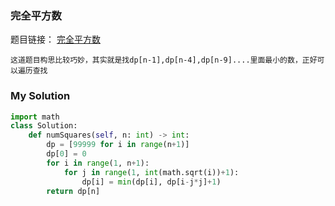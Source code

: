 ### 完全平方数

题目链接： [完全平方数](https://leetcode.cn/problems/perfect-squares/)

```ad-note
这道题目构思比较巧妙，其实就是找dp[n-1],dp[n-4],dp[n-9]....里面最小的数，正好可以遍历查找
```

### My Solution

```python
import math
class Solution:
    def numSquares(self, n: int) -> int:
        dp = [99999 for i in range(n+1)]
        dp[0] = 0
        for i in range(1, n+1):
            for j in range(1, int(math.sqrt(i))+1):
                dp[i] = min(dp[i], dp[i-j*j]+1)
        return dp[n]
```

